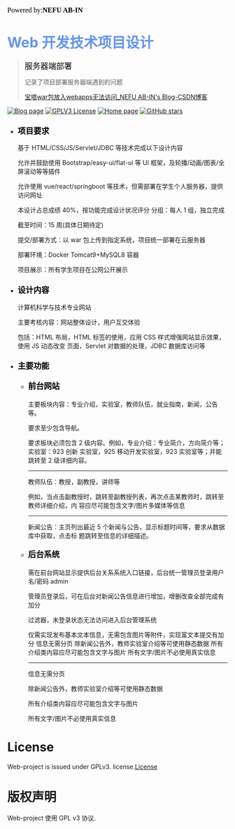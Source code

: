 <font color=#000000	size=3 face=楷体>Powered by:**NEFU AB-IN**</font>

# <font color=#6495ED size=6 >Web 开发技术项目设计</font>

>  <font color=#000000 size=4 face=粗体>服务器端部署</font>
>
> 记录了项目部署服务器端遇到的问题
>
> [宝塔war包放入webapps无法访问_NEFU AB-IN's Blog-CSDN博客](https://blog.csdn.net/qq_45859188/article/details/121353247)

[![Blog page](https://img.shields.io/badge/Blog-page-red.svg?style=flat)](https://www.ab-in.cn) [![GPLV3 License](https://img.shields.io/badge/Licence-GPLV3-green.svg?style=flat)](https://github.com/AB-IN-lsy/web-project/blob/master/LICENSE) [![Home page](https://img.shields.io/badge/home-page-yellow.svg?style=flat)](https://web.ab-in.cn/test/index) <a href="https://github.com/AB-IN-lsy/web-project/stargazers"><img alt="GitHub stars" src="https://img.shields.io/github/stars/AB-IN-lsy/web-project"></a>

* ### <font color=#000000 size=4 face=粗体>项目要求</font>

  基于 HTML/CSS/JS/Servlet/JDBC 等技术完成以下设计内容 

  允许并鼓励使用 Bootstrap/easy-ui/flat-ui 等 UI 框架，及轮播/动画/图表/全屏滚动等等插件 

  允许使用 vue/react/springboot 等技术，但需部署在学生个人服务器，提供访问网址 

  本设计占总成绩 40%，按功能完成设计状况评分 分组：每人 1 组，独立完成 

  截至时间：15 周(具体日期待定) 

  提交/部署方式：以 war 包上传到指定系统，项目统一部署在云服务器 

  部署环境：Docker Tomcat9+MySQL8 容器 

  项目展示：所有学生项目在公网公开展示

* ### <font color=#000000 size=4 face=粗体>设计内容</font>

  计算机科学与技术专业网站 

  主要考核内容：网站整体设计，用户互交体验 

  包括：HTML 布局，HTML 标签的使用，应用 CSS 样式增强网站显示效果，使用 JS 动态改变 页面，Servlet 对数据的处理，JDBC 数据库访问等

* ### <font color=#000000 size=4 face=粗体>主要功能</font>

  * #### <font color=#000000 size=4 face=粗体>前台网站</font>

    主要板块内容：专业介绍，实验室，教师队伍，就业指南，新闻，公告等。 

    要求至少包含导航。 

    要求板块必须包含 2 级内容。例如，专业介绍：专业简介，方向简介等；实验室：923 创新 实验室，925 移动开发实验室，923 实验室等；并能跳转至 2 级详细内容。 

    ****

    教师队伍：教授，副教授，讲师等 

    例如，当点击副教授时，跳转至副教授列表，再次点击某教师时，跳转至教师详细介绍，内 容应尽可能包含文字/图片多媒体等信息 

    ****

    新闻公告：主页列出最近 5 个新闻与公告，显示标题时间等，要求从数据库中获取，点击标 题跳转至信息的详细描述。

  * #### <font color=#000000 size=4 face=粗体>后台系统</font>

    需在前台网站显示提供后台关系系统入口链接，后台统一管理员登录用户名/密码 admin 

    管理员登录后，可在后台对新闻公告信息进行增加，增删改查全部完成有加分 

    过滤器，未登录状态无法访问进入后台管理系统 

    仅需实现发布基本文本信息，无需包含图片等附件，实现富文本提交有加分 信息无需分页 除新闻公告外，教师实验室介绍等可使用静态数据 所有介绍类内容应尽可能包含文字与图片 所有文字/图片不必使用真实信息

    ****

    信息无需分页 

    除新闻公告外，教师实验室介绍等可使用静态数据 

    所有介绍类内容应尽可能包含文字与图片 

    所有文字/图片不必使用真实信息


# License

Web-project is issued under GPLv3.   license.[License](https://github.com/AB-IN-lsy/Web-project/blob/master/LICENSE)

# 版权声明

Web-project 使用 GPL v3 协议.
